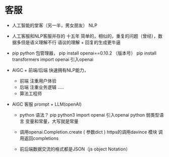 # 客服 
- 人工智能的堂客（另一半，男女朋友）
    NLP
- 人工客服和NLP客服并存的 十五年
    简单的，相似的，重复的问题（曾经），数据多但是语义理解不行
    语议的理解 +  回复的生成更牛逼

- pip
    python 包管理器，
    pip install openai==0.10.2 （版本号）
    pip install transformers
    import openai 引入openai

- AIGC +
    前端/后端 快速拥有NLP能力，
    - 前端 注重用户体验
    - 后端 注重业务逻辑
    .....
    - 算法工程师 

- AIGC 客服
    prompt + LLM(openAI)
    - python 语法？
      pip python3
      import openai 引入openai
      python 弱类型语言 变量和常量，大写就是常量

    - 调用openai.Completion.create (
        参数dict
    )    https的调用davince 模块
        调用返回completions
    - 前后端数据交流的格式都是JSON（js object Notation）
